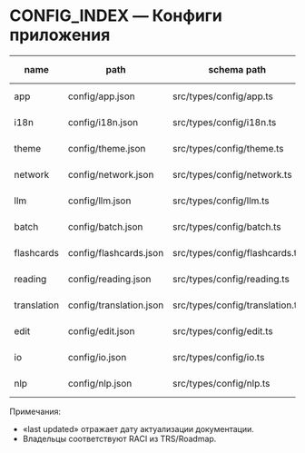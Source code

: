# CONFIG_INDEX — Конфиги приложения

| name        | path                    | schema path                     | last updated | owner        |
| ----------- | ----------------------- | ------------------------------- | ------------ | ------------ |
| app         | config/app.json         | src/types/config/app.ts         | 2025-08-23   | Core Eng     |
| i18n        | config/i18n.json        | src/types/config/i18n.ts        | 2025-08-23   | Core Eng     |
| theme       | config/theme.json       | src/types/config/theme.ts       | 2025-08-23   | Frontend Eng |
| network     | config/network.json     | src/types/config/network.ts     | 2025-08-23   | Core Eng     |
| llm         | config/llm.json         | src/types/config/llm.ts         | 2025-08-23   | Core Eng     |
| batch       | config/batch.json       | src/types/config/batch.ts       | 2025-08-23   | Core Eng     |
| flashcards  | config/flashcards.json  | src/types/config/flashcards.ts  | 2025-08-23   | Frontend Eng |
| reading     | config/reading.json     | src/types/config/reading.ts     | 2025-08-23   | Frontend Eng |
| translation | config/translation.json | src/types/config/translation.ts | 2025-08-23   | Frontend Eng |
| edit        | config/edit.json        | src/types/config/edit.ts        | 2025-08-23   | Frontend Eng |
| io          | config/io.json          | src/types/config/io.ts          | 2025-08-23   | Core Eng     |
| nlp         | config/nlp.json         | src/types/config/nlp.ts         | 2025-09-27   | Core Eng     |

Примечания:

- «last updated» отражает дату актуализации документации.
- Владельцы соответствуют RACI из TRS/Roadmap.
